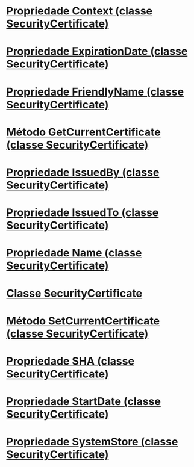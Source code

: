 # [Propriedade Context (classe SecurityCertificate)](context-property-securitycertificate-class.md)
# [Propriedade ExpirationDate (classe SecurityCertificate)](expirationdate-property-securitycertificate-class.md)
# [Propriedade FriendlyName (classe SecurityCertificate)](friendlyname-property-securitycertificate-class.md)
# [Método GetCurrentCertificate (classe SecurityCertificate)](getcurrentcertificate-method-securitycertificate-class.md)
# [Propriedade IssuedBy (classe SecurityCertificate)](issuedby-property-securitycertificate-class.md)
# [Propriedade IssuedTo (classe SecurityCertificate)](issuedto-property-securitycertificate-class.md)
# [Propriedade Name (classe SecurityCertificate)](name-property-securitycertificate-class.md)
# [Classe SecurityCertificate](securitycertificate-class.md)
# [Método SetCurrentCertificate (classe SecurityCertificate)](setcurrentcertificate-method-securitycertificate-class.md)
# [Propriedade SHA (classe SecurityCertificate)](sha-property-securitycertificate-class.md)
# [Propriedade StartDate (classe SecurityCertificate)](startdate-property-securitycertificate-class.md)
# [Propriedade SystemStore (classe SecurityCertificate)](systemstore-property-securitycertificate-class.md)
